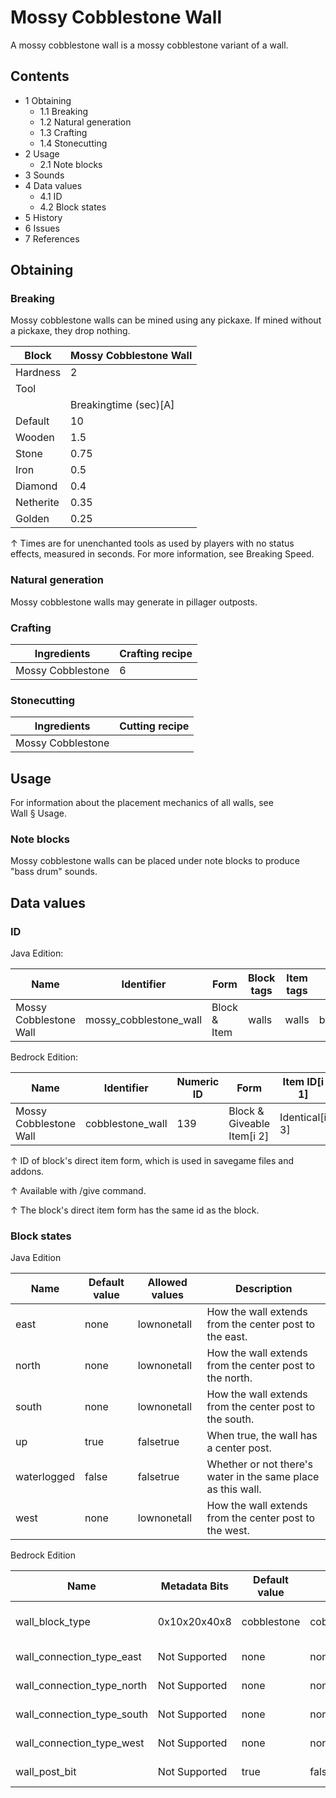 # Mossy Cobblestone Wall
A mossy cobblestone wall is a mossy cobblestone variant of a wall.

## Contents
- 1 Obtaining
	- 1.1 Breaking
	- 1.2 Natural generation
	- 1.3 Crafting
	- 1.4 Stonecutting
- 2 Usage
	- 2.1 Note blocks
- 3 Sounds
- 4 Data values
	- 4.1 ID
	- 4.2 Block states
- 5 History
- 6 Issues
- 7 References

## Obtaining
### Breaking
Mossy cobblestone walls can be mined using any pickaxe. If mined without a pickaxe, they drop nothing.

| Block     | Mossy Cobblestone Wall |
|-----------|------------------------|
| Hardness  | 2                      |
| Tool      |                        |
|           | Breakingtime (sec)[A]  |
| Default   | 10                     |
| Wooden    | 1.5                    |
| Stone     | 0.75                   |
| Iron      | 0.5                    |
| Diamond   | 0.4                    |
| Netherite | 0.35                   |
| Golden    | 0.25                   |


↑ Times are for unenchanted tools as used by players with no status effects, measured in seconds. For more information, see Breaking Speed.


### Natural generation
Mossy cobblestone walls may generate in pillager outposts.

### Crafting
| Ingredients       | Crafting recipe |
|-------------------|-----------------|
| Mossy Cobblestone | 6               |

### Stonecutting
| Ingredients       | Cutting recipe |
|-------------------|----------------|
| Mossy Cobblestone |                |

## Usage
For information about the placement mechanics of all walls, see Wall § Usage.

### Note blocks
Mossy cobblestone walls can be placed under note blocks to produce "bass drum" sounds.

## Data values
### ID
Java Edition:

| Name                   | Identifier             | Form         | Block tags | Item tags | Translation key                        |
|------------------------|------------------------|--------------|------------|-----------|----------------------------------------|
| Mossy Cobblestone Wall | mossy_cobblestone_wall | Block & Item | walls      | walls     | block.minecraft.mossy_cobblestone_wall |

Bedrock Edition:

| Name                   | Identifier       | Numeric ID | Form                       | Item ID[i 1]   | Translation key                  |
|------------------------|------------------|------------|----------------------------|----------------|----------------------------------|
| Mossy Cobblestone Wall | cobblestone_wall | 139        | Block & Giveable Item[i 2] | Identical[i 3] | tile.cobblestone_wall.mossy.name |


↑ ID of block's direct item form, which is used in savegame files and addons.

↑ Available with /give command.

↑ The block's direct item form has the same id as the block.


### Block states
Java Edition

| Name        | Default value | Allowed values | Description                                                  |
|-------------|---------------|----------------|--------------------------------------------------------------|
| east        | none          | lownonetall    | How the wall extends from the center post to the east.       |
| north       | none          | lownonetall    | How the wall extends from the center post to the north.      |
| south       | none          | lownonetall    | How the wall extends from the center post to the south.      |
| up          | true          | falsetrue      | When true, the wall has a center post.                       |
| waterlogged | false         | falsetrue      | Whether or not there's water in the same place as this wall. |
| west        | none          | lownonetall    | How the wall extends from the center post to the west.       |

Bedrock Edition

| Name                       | Metadata Bits | Default value | Allowed values                                                                                                                                           | Values forMetadata Bits | Description                                                          |
|----------------------------|---------------|---------------|----------------------------------------------------------------------------------------------------------------------------------------------------------|-------------------------|----------------------------------------------------------------------|
| wall_block_type            | 0x10x20x40x8  | cobblestone   | cobblestonemossy_cobblestonegranitedioriteandesitesandstonebrickstone_brickmossy_stone_bricknether_brickend_brickprismarinered_sandstonered_nether_brick | 012345678910111213      | The type of wall; for example,stone_brickdenotes a stone brick wall. |
| wall_connection_type_east  | Not Supported | none          | noneshorttall                                                                                                                                            | Unsupported             | How the wall extends from the center post to the east.               |
| wall_connection_type_north | Not Supported | none          | noneshorttall                                                                                                                                            | Unsupported             | How the wall extends from the center post to the north.              |
| wall_connection_type_south | Not Supported | none          | noneshorttall                                                                                                                                            | Unsupported             | How the wall extends from the center post to the south.              |
| wall_connection_type_west  | Not Supported | none          | noneshorttall                                                                                                                                            | Unsupported             | How the wall extends from the center post to the west.               |
| wall_post_bit              | Not Supported | true          | falsetrue                                                                                                                                                | Unsupported             | Whether or not the wall has a center post.                           |



